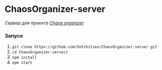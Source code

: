 # ChaosOrganizer-server

*Сервер для проекта [Chaos organizer](https://github.com/Votchitsev/ChaosOrganizer)*

### Запуск
1) `git clone https://github.com/Votchitsev/ChaosOrganizer-server.git`
2) `cd ChaosOrganizer-server/`
3) `npm install`
4) `npm start`
